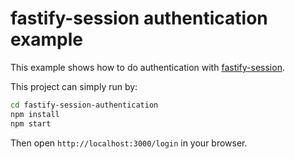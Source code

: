 # fastify-session authentication example

This example shows how to do authentication with [fastify-session](https://github.com/SerayaEryn/fastify-session).

This project can simply run by:

```sh
cd fastify-session-authentication
npm install
npm start
```

Then open `http://localhost:3000/login` in your browser.